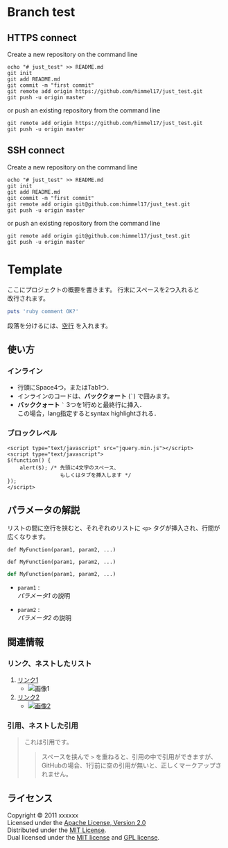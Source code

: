 # Branch test
## HTTPS connect
Create a new repository on the command line

    echo "# just_test" >> README.md
    git init
    git add README.md
    git commit -m "first commit"
    git remote add origin https://github.com/himmel17/just_test.git
    git push -u origin master

or push an existing repository from the command line

    git remote add origin https://github.com/himmel17/just_test.git
    git push -u origin master

## SSH connect
Create a new repository on the command line

    echo "# just_test" >> README.md
    git init
    git add README.md
    git commit -m "first commit"
    git remote add origin git@github.com:himmel17/just_test.git
    git push -u origin master

or push an existing repository from the command line

    git remote add origin git@github.com:himmel17/just_test.git
    git push -u origin master


# Template
ここにプロジェクトの概要を書きます。
行末にスペースを2つ入れると  
改行されます。

``` ruby
puts 'ruby comment OK?'
```

段落を分けるには、[空行](http://example.com/) を入れます。

## 使い方

### インライン

+ 行頭にSpace4つ，またはTab1つ．
+ インラインのコードは、**バッククォート** (`` ` ``) で囲みます。
+ **バッククォート** `` ` `` 3つを1行めと最終行に挿入．  
  この場合，lang指定するとsyntax highlightされる．

### ブロックレベル
    <script type="text/javascript" src="jquery.min.js"></script>
    <script type="text/javascript">
    $(function() {
        alert($); /* 先頭に4文字のスペース、
                     もしくはタブを挿入します */
    });
    </script>

## パラメータの解説

リストの間に空行を挟むと、それぞれのリストに `<p>` タグが挿入され、行間が
広くなります。

    def MyFunction(param1, param2, ...)

`def MyFunction(param1, param2, ...)`

``` python
def MyFunction(param1, param2, ...)
```

+   `param1` :  
    _パラメータ1_ の説明

+   `param2` :  
    _パラメータ2_ の説明

## 関連情報
### リンク、ネストしたリスト
1. [リンク1](http://example.com/ "リンクのタイトル")
    * ![画像1](http://github.com/unicorn.png "画像のタイトル")
2. [リンク2][link]
    - [![画像2][image]](https://github.com/)

  [link]: http://example.com/ "インデックス型のリンク"
  [image]: http://github.com/github.png "インデックス型の画像"

### 引用、ネストした引用
> これは引用です。
> 
> > スペースを挟んで `>` を重ねると、引用の中で引用ができますが、
> > GitHubの場合、1行前に空の引用が無いと、正しくマークアップされません。

## ライセンス
Copyright &copy; 2011 xxxxxx  
Licensed under the [Apache License, Version 2.0][Apache]  
Distributed under the [MIT License][mit].  
Dual licensed under the [MIT license][MIT] and [GPL license][GPL].

[Apache]: http://www.apache.org/licenses/LICENSE-2.0
[MIT]: http://www.opensource.org/licenses/mit-license.php
[GPL]: http://www.gnu.org/licenses/gpl.html
